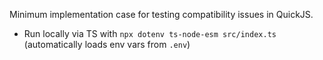Minimum implementation case for testing compatibility issues in QuickJS.

- Run locally via TS with `npx dotenv ts-node-esm src/index.ts` (automatically loads env vars from `.env`)